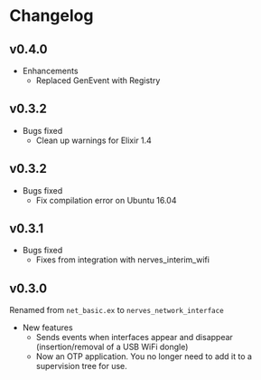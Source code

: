# Changelog

## v0.4.0

* Enhancements
  * Replaced GenEvent with Registry

## v0.3.2

  * Bugs fixed
    * Clean up warnings for Elixir 1.4

## v0.3.2

  * Bugs fixed
    * Fix compilation error on Ubuntu 16.04

## v0.3.1

  * Bugs fixed
    * Fixes from integration with nerves_interim_wifi

## v0.3.0

Renamed from `net_basic.ex` to `nerves_network_interface`

  * New features
    * Sends events when interfaces appear and disappear (insertion/removal of a
      USB WiFi dongle)
    * Now an OTP application. You no longer need to add it to a supervision tree
      for use.
